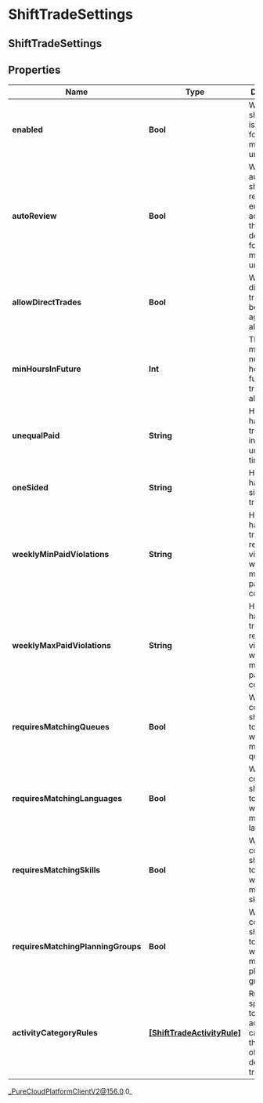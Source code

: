 # ShiftTradeSettings

## ShiftTradeSettings

## Properties

|Name | Type | Description | Notes|
|------------ | ------------- | ------------- | -------------|
| **enabled** | **Bool** | Whether shift trading is enabled for this management unit | [optional] |
| **autoReview** | **Bool** | Whether automatic shift trade review is enabled according to the rules defined in for this management unit | [optional] |
| **allowDirectTrades** | **Bool** | Whether direct shift trades between agents are allowed | [optional] |
| **minHoursInFuture** | **Int** | The minimum number of hours in the future shift trades are allowed | [optional] |
| **unequalPaid** | **String** | How to handle shift trades which involve unequal paid times | [optional] |
| **oneSided** | **String** | How to handle one-sided shift trades | [optional] |
| **weeklyMinPaidViolations** | **String** | How to handle shift trades which result in violations of weekly minimum paid time constraint | [optional] |
| **weeklyMaxPaidViolations** | **String** | How to handle shift trades which result in violations of weekly maximum paid time constraint | [optional] |
| **requiresMatchingQueues** | **Bool** | Whether to constrain shift trades to agents with matching queues | [optional] |
| **requiresMatchingLanguages** | **Bool** | Whether to constrain shift trades to agents with matching languages | [optional] |
| **requiresMatchingSkills** | **Bool** | Whether to constrain shift trades to agents with matching skills | [optional] |
| **requiresMatchingPlanningGroups** | **Bool** | Whether to constrain shift trades to agents with matching planning groups | [optional] |
| **activityCategoryRules** | [**[ShiftTradeActivityRule]**](ShiftTradeActivityRule) | Rules that specify what to do with activity categories that are part of a shift defined in a trade | [optional] |



_PureCloudPlatformClientV2@156.0.0_
